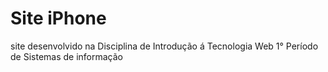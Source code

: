 # Site iPhone
site desenvolvido na Disciplina de Introdução á Tecnologia Web 1° Período de Sistemas de informação
